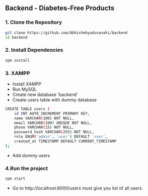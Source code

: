 
## Backend - Diabetes-Free Products

### 1. Clone the Repository
```sh
git clone https://github.com/Abhishekyaduvanahi/backend
cd backend
```
### 2. Install Dependencies
```sh
npm install
```

### 3. XAMPP
- Install XAMPP
- Run MySQL
- Create new database 'backend'
- Create users table with dummy database
```sh
CREATE TABLE users (
    id INT AUTO_INCREMENT PRIMARY KEY,
    name VARCHAR(100) NOT NULL,
    email VARCHAR(100) UNIQUE NOT NULL,
    phone VARCHAR(15) NOT NULL,
    password_hash VARCHAR(255) NOT NULL,
    role ENUM('admin', 'user') DEFAULT 'user',
    created_at TIMESTAMP DEFAULT CURRENT_TIMESTAMP
);
```

- Add dummy users

### 4.Run the project
```sh
npm start
```
- Go to http://localhost:8000/users must give you list of all users.